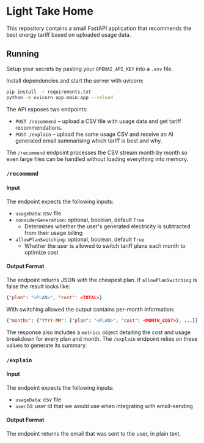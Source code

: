 # Light Take Home

This repository contains a small FastAPI application that recommends the best energy tariff based on uploaded usage data.

## Running

Setup your secrets by pasting your `OPENAI_API_KEY` into a `.env` file.

Install dependencies and start the server with uvicorn:

```bash
pip install -r requirements.txt
python -m uvicorn app.main:app --reload
```

The API exposes two endpoints:

- `POST /recommend` – upload a CSV file with usage data and get tariff recommendations.
- `POST /explain` – upload the same usage CSV and receive an AI generated email summarising which tariff is best and why.

The `/recommend` endpoint processes the CSV stream month by month so even large
files can be handled without loading everything into memory.

### `/recommend` 
#### Input
The endpoint expects the following inputs:
- `usageData`: csv file
- `considerGeneration`: optional, boolean, default `True`
  - Determines whether the user's generated electricity is subtracted from their usage billing
- `allowPlanSwitching`: optional, boolean, default `True`
  - Whether the user is allowed to switch tariff plans each month to optimize cost

#### Output Format
The endpoint returns JSON with the cheapest plan.
If `allowPlanSwitching` is false the result looks like:

```json
{"plan": "<PLAN>", "cost": <TOTAL>}
```

With switching allowed the output contains per-month information:

```json
{"months": {"YYYY-MM": {"plan": "<PLAN>", "cost": <MONTH_COST>}, ...}}
```

The response also includes a `metrics` object detailing the cost and usage
breakdown for every plan and month. The `/explain` endpoint relies on these
values to generate its summary.


### `/explain`
#### Input
The endpoint expects the following inputs:
- `usageData`: csv file
- `userId`: user id that we would use when integrating with email-sending

#### Output Format
The endpoint returns the email that was sent to the user, in plain text.
